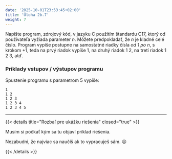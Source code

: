 ```yaml
---
date: '2025-10-01T23:53:45+02:00'
title: 'Úloha 2b.7'
weight: 7
---
```


Napíšte program, zdrojový kód, v jazyku C použitím štandardu C17, ktorý od používateľa vyžiada parameter _n_.
Môžete predpokladať, že _n_ je kladné celé číslo. Program vypíše postupne na samostatné riadky čísla _od 1 po n_, s krokom +1,
teda na prvý riadok vypíše 1, na druhý riadok 1 2, na tretí riadok 1 2 3, atď.

### Príklady vstupov / výstupov programu

Spustenie programu s parametrom 5 vypíše:
```text
1
1 2
1 2 3
1 2 3 4
1 2 3 4 5
```

---

{{< details title="Rozbaľ pre ukážku riešenia" closed="true" >}}

Musím si počkať kým sa tu objaví príklad riešenia.

Nezabudni, že najviac sa naučíš ak to vypracuješ sám. 😉

{{< /details >}}
